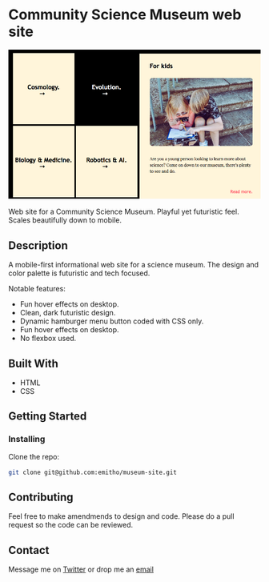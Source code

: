# Community Science Museum web site

![image](images/Screen%20Shot%202023-06-05%20at%2011.38.07.png)

Web site for a Community Science Museum. Playful yet futuristic feel. Scales beautifully down to mobile.


## Description

A mobile-first informational web site for a science museum. The design and color palette is futuristic and tech focused.

Notable features: 

- Fun hover effects on desktop.
- Clean, dark futuristic design.
- Dynamic hamburger menu button coded with CSS only.
- Fun hover effects on desktop.
- No flexbox used.


## Built With

- HTML
- CSS


## Getting Started

### Installing

Clone the repo:

```bash
git clone git@github.com:emitho/museum-site.git
```


## Contributing

Feel free to make amendmends to design and code. Please do a pull request so the code can be reviewed.

## Contact

Message me on [Twitter](www.twitter.com/SovereignHRZN) or drop me an
[email](mailto:hello@sovereignhorizon.com)

